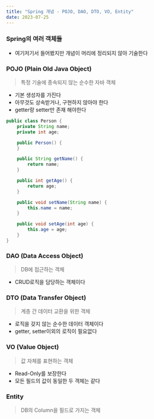 ```yaml
---
title: "Spring 개념 - POJO, DAO, DTO, VO, Entity"
date: 2023-07-25
---
```


### Spring의 여러 객체들
- 여기저기서 들어봤지만 개념이 머리에 정리되지 않아 기술한다

### POJO (Plain Old Java Object)
> 특정 기술에 종속되지 않는 순수한 자바 객체
- 기본 생성자를 가진다
- 아무것도 상속받거나, 구현하지 않아야 한다
- getter랑 setter만 존재 해야한다
```java
public class Person {
    private String name;
    private int age;

    public Person() {
    }

    public String getName() {
        return name;
    }

    public int getAge() {
        return age;
    }

    public void setName(String name) {
        this.name = name;
    }

    public void setAge(int age) {
        this.age = age;
    }
}

```

### DAO (Data Access Object)
> DB에 접근하는 객체
- CRUD로직을 담당하는 객체이다

### DTO (Data Transfer Object)
> 계층 간 데이터 교환을 위한 객체
- 로직을 갖지 않는 순수한 데이터 객체이다
- getter, setter이외의 로직이 필요없다

### VO (Value Object)
> 값 자체를 표현하는 객체
- Read-Only를 보장한다
- 모든 필드의 값이 동일한 두 객체는 같다

### Entity
> DB의 Column을 필드로 가지는 객체
